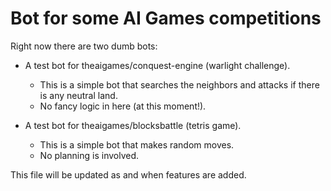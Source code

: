 # Bot for some AI Games competitions

Right now there are two dumb bots: 

* A test bot for theaigames/conquest-engine (warlight challenge).
  * This is a simple bot that searches the neighbors and attacks if there is any neutral land.
  * No fancy logic in here (at this moment!).

* A test bot for theaigames/blocksbattle (tetris game).
  * This is a simple bot that makes random moves. 
  * No planning is involved.

This file will be updated as and when features are added.
